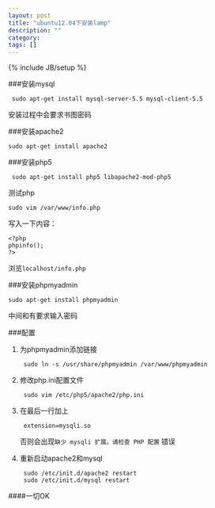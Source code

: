 ```yaml
---
layout: post
title: "ubuntu12.04下安装lamp"
description: ""
category: 
tags: []
---
```

{% include JB/setup %}

###安装mysql

     sudo apt-get install mysql-server-5.5 mysql-client-5.5 

安装过程中会要求书图密码

###安装apache2

    sudo apt-get install apache2

###安装php5

     sudo apt-get install php5 libapache2-mod-php5

测试php

    sudo vim /var/www/info.php

写入一下内容：

    <?php
    phpinfo();
    ?>

浏览`localhost/info.php`

###安装phpmyadmin

    sudo apt-get install phpmyadmin

中间和有要求输入密码

###配置

1. 为phpmyadmin添加链接

        sudo ln -s /usr/share/phpmyadmin /var/www/phpmyadmin

2. 修改php.ini配置文件
 
        sudo vim /etc/php5/apache2/php.ini 

3. 在最后一行加上

        extension=mysqli.so

    否则会出现`缺少 mysqli 扩展。请检查 PHP 配置` 错误

4. 重新启动apache2和mysql

        sudo /etc/init.d/apache2 restart
        sudo /etc/init.d/mysql restart

####一切OK


